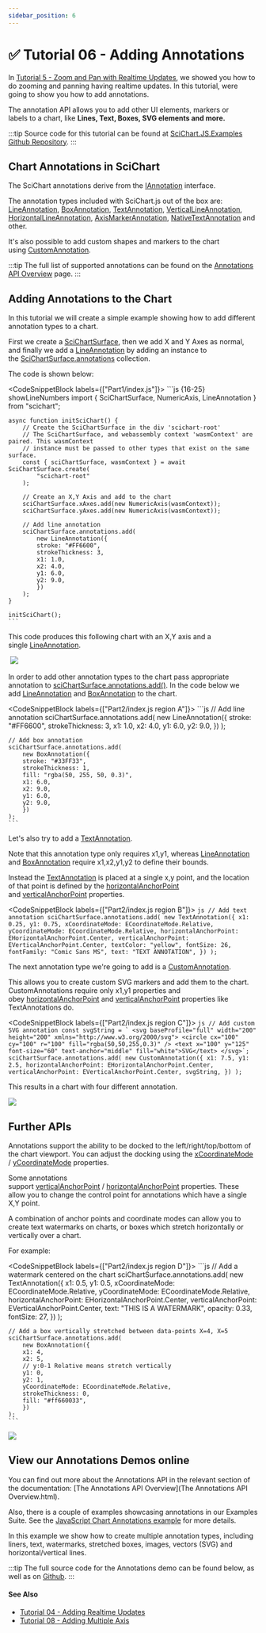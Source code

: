 ```yaml
---
sidebar_position: 6
---
```


# ✅ Tutorial 06 - Adding Annotations

In [Tutorial 5 - Zoom and Pan with Realtime Updates](/docs/get-started/tutorials-js-npm-webpack/tutorial-05-zoom-and-pan-with-realtime-updates/index.md), we showed you how to do zooming and panning having realtime updates. In this tutorial, were going to show you how to add annotations.

The annotation API allows you to add other UI elements, markers or labels to a chart, like **Lines, **Text, **Boxes, **SVG elements and more.********

:::tip
Source code for this tutorial can be found at [SciChart.JS.Examples Github Repository](https://github.com/ABTSoftware/SciChart.JS.Examples/tree/dev_v4.0/Tutorials/2D_Chart_Tutorials_JavaScript/Tutorial_6_Adding_Annotations).
:::

<YouTubeVideo url="https://www.youtube.com/embed/kUsMslHD_YE" title="Video tutorial for version 3. SciChart.js JavaScript Chart Tutorial 06 - Adding Annotations to Charts" />

Chart Annotations in SciChart
-----------------------------

The SciChart annotations derive from the [IAnnotation](https://www.scichart.com/documentation/js/current/typedoc/interfaces/iannotation.html) interface.

The annotation types included with SciChart.js out of the box are: [LineAnnotation](/docs/2d-charts/annotations-api/line-annotation/index.md), [BoxAnnotation](/docs/2d-charts/annotations-api/box-annotation/index.md), [TextAnnotation](/docs/2d-charts/annotations-api/text-annotation/index.md), [VerticalLineAnnotation](/docs/2d-charts/annotations-api/vertical-line-annotation/index.md), [HorizontalLineAnnotation](/docs/2d-charts/annotations-api/horizontal-line-annotation/index.md), [AxisMarkerAnnotation](/docs/2d-charts/annotations-api/axis-marker-annotation/axis-marker-annotation-overview/index.md), [NativeTextAnnotation](/docs/2d-charts/annotations-api/native-text-annotation/index.md) and other.

It's also possible to add custom shapes and markers to the chart using [CustomAnnotation](/docs/2d-charts/annotations-api/custom-annotation/index.md).

:::tip
The full list of supported annotations can be found on the [Annotations API Overview](/docs/2d-charts/annotations-api/annotations-api-overview/index.md) page.
:::

Adding Annotations to the Chart
-------------------------------

In this tutorial we will create a simple example showing how to add different annotation types to a chart.

First we create a [SciChartSurface](https://www.scichart.com/documentation/js/current/typedoc/classes/scichartsurface.html), then we add X and Y Axes as normal, and finally we add a [LineAnnotation](/docs/2d-charts/annotations-api/line-annotation/index.md) by adding an instance to the [SciChartSurface.annotations](https://www.scichart.com/documentation/js/current/typedoc/classes/scichartsurface.html#annotations) collection.

The code is shown below:

<CodeSnippetBlock labels={["Part1/index.js"]}>
    ```js {16-25} showLineNumbers
    import { SciChartSurface, NumericAxis, LineAnnotation } from "scichart";

    async function initSciChart() {
        // Create the SciChartSurface in the div 'scichart-root'
        // The SciChartSurface, and webassembly context 'wasmContext' are paired. This wasmContext
        // instance must be passed to other types that exist on the same surface.
        const { sciChartSurface, wasmContext } = await SciChartSurface.create(
            "scichart-root"
        );

        // Create an X,Y Axis and add to the chart
        sciChartSurface.xAxes.add(new NumericAxis(wasmContext));
        sciChartSurface.yAxes.add(new NumericAxis(wasmContext));

        // Add line annotation
        sciChartSurface.annotations.add(
            new LineAnnotation({
            stroke: "#FF6600",
            strokeThickness: 3,
            x1: 1.0,
            x2: 4.0,
            y1: 6.0,
            y2: 9.0,
            })
        );
    }

    initSciChart();
    ```
</CodeSnippetBlock>

This code produces this following chart with an X,Y axis and a single [LineAnnotation](/docs/2d-charts/annotations-api/line-annotation/index.md).

 ![](img/1.png)

In order to add other annotation types to the chart pass appropriate annotation to [sciChartSurface.annotations.add()](https://www.scichart.com/documentation/js/current/typedoc/classes/scichartsurface.html#annotations). In the code below we add [LineAnnotation](/docs/2d-charts/annotations-api/line-annotation/index.md) and [BoxAnnotation](/docs/2d-charts/annotations-api/box-annotation/index.md) to the chart.

<CodeSnippetBlock labels={["Part2/index.js region A"]}>
    ```js
    // Add line annotation
    sciChartSurface.annotations.add(
        new LineAnnotation({
        stroke: "#FF6600",
        strokeThickness: 3,
        x1: 1.0,
        x2: 4.0,
        y1: 6.0,
        y2: 9.0,
        })
    );

    // Add box annotation
    sciChartSurface.annotations.add(
        new BoxAnnotation({
        stroke: "#33FF33",
        strokeThickness: 1,
        fill: "rgba(50, 255, 50, 0.3)",
        x1: 6.0,
        x2: 9.0,
        y1: 6.0,
        y2: 9.0,
        })
    );
    ```
</CodeSnippetBlock>

Let's also try to add a [TextAnnotation](/docs/2d-charts/annotations-api/text-annotation/index.md).

Note that this annotation type only requires x1,y1, whereas [LineAnnotation](/docs/2d-charts/annotations-api/line-annotation/index.md) and [BoxAnnotation](/docs/2d-charts/annotations-api/box-annotation/index.md) require x1,x2,y1,y2 to define their bounds.

Instead the [TextAnnotation](/docs/2d-charts/annotations-api/text-annotation/index.md) is placed at a single x,y point, and the location of that point is defined by the [horizontalAnchorPoint](https://www.scichart.com/documentation/js/current/typedoc/classes/textannotation.html#horizontalanchorpoint) and [verticalAnchorPoint](https://www.scichart.com/documentation/js/current/typedoc/classes/textannotation.html#verticalanchorpoint) properties.

<CodeSnippetBlock labels={["Part2/index.js region B"]}>
    ```js
    // Add text annotation
    sciChartSurface.annotations.add(
        new TextAnnotation({
        x1: 0.25,
        y1: 0.75,
        xCoordinateMode: ECoordinateMode.Relative,
        yCoordinateMode: ECoordinateMode.Relative,
        horizontalAnchorPoint: EHorizontalAnchorPoint.Center,
        verticalAnchorPoint: EVerticalAnchorPoint.Center,
        textColor: "yellow",
        fontSize: 26,
        fontFamily: "Comic Sans MS",
        text: "TEXT ANNOTATION",
        })
    );
    ```
</CodeSnippetBlock>

The next annotation type we're going to add is a [CustomAnnotation](/docs/2d-charts/annotations-api/custom-annotation/index.md).

This allows you to create custom SVG markers and add them to the chart. CustomAnnotations require only x1,y1 properties and obey [horizontalAnchorPoint](https://www.scichart.com/documentation/js/current/typedoc/classes/textannotation.html#horizontalanchorpoint) and [verticalAnchorPoint](https://www.scichart.com/documentation/js/current/typedoc/classes/textannotation.html#verticalanchorpoint) properties like TextAnnotations do.

<CodeSnippetBlock labels={["Part2/index.js region C"]}>
    ```js
    // Add custom SVG annotation
    const svgString = `
    <svg baseProfile="full" width="200" height="200" xmlns="http://www.w3.org/2000/svg">
        <circle cx="100" cy="100" r="100" fill="rgba(50,50,255,0.3)" />
        <text x="100" y="125" font-size="60" text-anchor="middle" fill="white">SVG</text>
    </svg>`;
    sciChartSurface.annotations.add(
        new CustomAnnotation({
        x1: 7.5,
        y1: 2.5,
        horizontalAnchorPoint: EHorizontalAnchorPoint.Center,
        verticalAnchorPoint: EVerticalAnchorPoint.Center,
        svgString,
        })
    );
    ```
</CodeSnippetBlock>

This results in a chart with four different annotation.

![](img/2.png)

Further APIs
------------

Annotations support the ability to be docked to the left/right/top/bottom of the chart viewport. You can adjust the docking using the [xCoordinateMode](https://www.scichart.com/documentation/js/current/typedoc/classes/textannotation.html#xcoordinatemode) / [yCoordinateMode](https://www.scichart.com/documentation/js/current/typedoc/classes/textannotation.html#ycoordinatemode) properties.

Some annotations support [verticalAnchorPoint](https://www.scichart.com/documentation/js/current/typedoc/classes/textannotation.html#verticalanchorpoint) / [horizontalAnchorPoint](https://www.scichart.com/documentation/js/current/typedoc/classes/textannotation.html#horizontalanchorpoint) properties. These allow you to change the control point for annotations which have a single X,Y point.

A combination of anchor points and coordinate modes can allow you to create text watermarks on charts, or boxes which stretch horizontally or vertically over a chart.

For example:

<CodeSnippetBlock labels={["Part2/index.js region D"]}>
    ```js
    // Add a watermark centered on the chart
    sciChartSurface.annotations.add(
        new TextAnnotation({
        x1: 0.5,
        y1: 0.5,
        xCoordinateMode: ECoordinateMode.Relative,
        yCoordinateMode: ECoordinateMode.Relative,
        horizontalAnchorPoint: EHorizontalAnchorPoint.Center,
        verticalAnchorPoint: EVerticalAnchorPoint.Center,
        text: "THIS IS A WATERMARK",
        opacity: 0.33,
        fontSize: 27,
        })
    );

    // Add a box vertically stretched between data-points X=4, X=5
    sciChartSurface.annotations.add(
        new BoxAnnotation({
        x1: 4,
        x2: 5,
        // y:0-1 Relative means stretch vertically
        y1: 0,
        y2: 1,
        yCoordinateMode: ECoordinateMode.Relative,
        strokeThickness: 0,
        fill: "#ff660033",
        })
    );
    ```
</CodeSnippetBlock>

![](img/3.png)

View our Annotations Demos online
---------------------------------

You can find out more about the Annotations API in the relevant section of the documentation: [The Annotations API Overview](The Annotations API Overview.html).

Also, there is a couple of examples showcasing annotations in our Examples Suite. See the [JavaScript Chart Annotations example](https://demo.scichart.com/react/chart-annotations) for more details.

<ChartFromSciChartDemo src="https://demo.scichart.com/iframe/chart-annotations" title="Chart Annotations" description="showing how create various kinds of annotations and animate them in javascript charts." />

In this example we show how to create multiple annotation types, including liners, text, watermarks, stretched boxes, images, vectors (SVG) and horizontal/vertical lines.

:::tip
The full source code for the Annotations demo can be found below, as well as on [Github](https://github.com/ABTSoftware/SciChart.JS.Examples/blob/master/Examples/src/components/Examples/Charts2D/ChartAnnotations/AnnotationsAreEasy/drawExample.ts).
:::

#### See Also

* [Tutorial 04 - Adding Realtime Updates](/docs/get-started/tutorials-js-npm-webpack/tutorial-04-adding-realtime-updates/index.md)
* [Tutorial 08 - Adding Multiple Axis](/docs/get-started/tutorials-js-npm-webpack/tutorial-08-adding-multiple-axis/index.md)